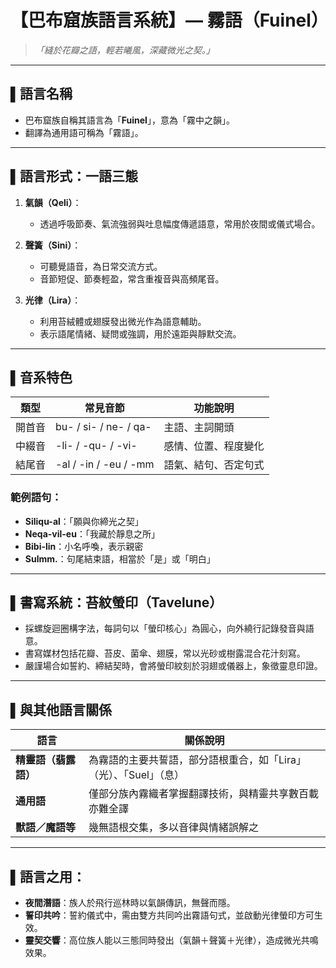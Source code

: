 # 【巴布窟族語言系統】— 霧語（Fuinel）

> *「縫於花瓣之語，輕若曦風，深藏微光之契。」*

---

## ▌語言名稱

- 巴布窟族自稱其語言為「**Fuinel**」，意為「霧中之韻」。
- 翻譯為通用語可稱為「霧語」。

---

## ▌語言形式：一語三態

1. **氣韻（Qeli）**：
   - 透過呼吸節奏、氣流強弱與吐息幅度傳遞語意，常用於夜間或儀式場合。

2. **聲簧（Sini）**：
   - 可聽覺語音，為日常交流方式。
   - 音節短促、節奏輕盈，常含重複音與高頻尾音。

3. **光律（Lira）**：
   - 利用苔絨體或翅膜發出微光作為語意輔助。
   - 表示語尾情緒、疑問或強調，用於遠距與靜默交流。

---

## ▌音系特色

| 類型 | 常見音節 | 功能說明 |
|------|-----------|----------|
| 開首音 | bu- / si- / ne- / qa- | 主語、主詞開頭 |
| 中綴音 | -li- / -qu- / -vi- | 感情、位置、程度變化 |
| 結尾音 | -al / -in / -eu / -mm | 語氣、結句、否定句式 |

### 範例語句：
- **Siliqu-al**：「願與你締光之契」
- **Neqa-vil-eu**：「我藏於靜息之所」
- **Bibi-lin**：小名呼喚，表示親密
- **Sulmm.**：句尾結束語，相當於「是」或「明白」

---

## ▌書寫系統：苔紋螢印（Tavelune）

- 採螺旋迴圈構字法，每詞句以「螢印核心」為圓心，向外繞行記錄發音與語意。
- 書寫媒材包括花瓣、苔皮、菌傘、翅膜，常以光砂或樹露混合花汁刻寫。
- 嚴謹場合如誓約、締結契時，會將螢印紋刻於羽翅或儀器上，象徵靈息印證。

---

## ▌與其他語言關係

| 語言         | 關係說明 |
|--------------|----------|
| **精靈語（翡露語）** | 為霧語的主要共誓語，部分語根重合，如「Lira」（光）、「Suel」（息） |
| **通用語**     | 僅部分族內霧織者掌握翻譯技術，與精靈共享數百載亦難全譯 |
| **獸語／魔語等** | 幾無語根交集，多以音律與情緒誤解之 |

---

## ▌語言之用：

- **夜間潛語**：族人於飛行巡林時以氣韻傳訊，無聲而隱。
- **誓印共吟**：誓約儀式中，需由雙方共同吟出霧語句式，並啟動光律螢印方可生效。
- **靈契交響**：高位族人能以三態同時發出（氣韻＋聲簧＋光律），造成微光共鳴效果。
